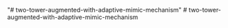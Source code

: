 "# two-tower-augmented-with-adaptive-mimic-mechanism" 
#   t w o - t o w e r - a u g m e n t e d - w i t h - a d a p t i v e - m i m i c - m e c h a n i s m  
 